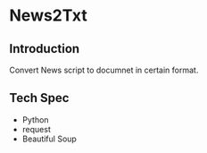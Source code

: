 # News2Txt

## Introduction
Convert News script to documnet in certain format.

## Tech Spec
- Python
- request
- Beautiful Soup
